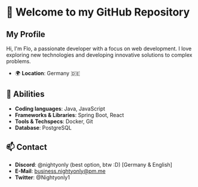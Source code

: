 # 👋 Welcome to my GitHub Repository

## My Profile

Hi, I'm Flo, a passionate developer with a focus on web development. I love exploring new technologies and developing innovative solutions to complex problems.

- 🌍 **Location**: Germany 🇩🇪 

## 🌟 Abilities

- **Coding languages**: Java, JavaScript
- **Frameworks & Libraries**: Spring Boot, React
- **Tools & Techspecs**: Docker, Git
- **Database**: PostgreSQL


## 📫 Contact

- **Discord**: @nightyonly (best option, btw :D) [Germany & English]
- **E-Mail**: business.nightyonly@pm.me
- **Twitter**: @Nightyonly1
